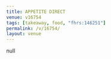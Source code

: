 ```yaml
---
title: APPETITE DIRECT
venue: v16754
tags: [takeaway, food, "fhrs:146251"]
permalink: /v/16754/
layout: venue
---
```

null